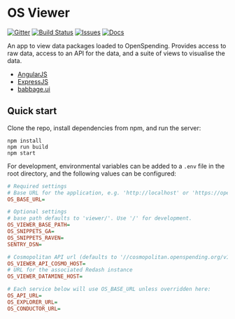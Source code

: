 # OS Viewer

[![Gitter](https://img.shields.io/gitter/room/openspending/chat.svg)](https://gitter.im/openspending/chat)
[![Build Status](https://travis-ci.org/openspending/os-viewer.svg?branch=master)](https://travis-ci.org/openspending/os-viewer)
[![Issues](https://img.shields.io/badge/issue-tracker-orange.svg)](https://github.com/openspending/openspending/issues)
[![Docs](https://img.shields.io/badge/docs-latest-blue.svg)](http://docs.openspending.org/)

An app to view data packages loaded to OpenSpending. Provides access to raw data, access to an API for the data, and a suite of views to visualise the data.

- [AngularJS](https://angularjs.org/)
- [ExpressJS](https://expressjs.com/)
- [babbage.ui](https://github.com/openspending/babbage.ui)

## Quick start

Clone the repo, install dependencies from npm, and run the server:

```
npm install
npm run build
npm start
```

For development, environmental variables can be added to a `.env` file in the root directory, and the following values can be configured:

```ini
# Required settings
# Base URL for the application, e.g. 'http://localhost' or 'https://openspending.org'
OS_BASE_URL=

# Optional settings
# base path defaults to 'viewer/'. Use '/' for development.
OS_VIEWER_BASE_PATH=
OS_SNIPPETS_GA=
OS_SNIPPETS_RAVEN=
SENTRY_DSN=

# Cosmopolitan API url (defaults to '//cosmopolitan.openspending.org/v1/')
OS_VIEWER_API_COSMO_HOST=
# URL for the associated Redash instance
OS_VIEWER_DATAMINE_HOST=

# Each service below will use OS_BASE_URL unless overridden here:
OS_API_URL=
OS_EXPLORER_URL=
OS_CONDUCTOR_URL=
```
